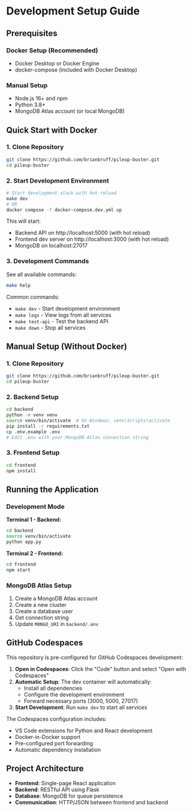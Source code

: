 # Development Setup Guide

## Prerequisites

### Docker Setup (Recommended)
- Docker Desktop or Docker Engine
- docker-compose (included with Docker Desktop)

### Manual Setup
- Node.js 16+ and npm
- Python 3.8+
- MongoDB Atlas account (or local MongoDB)

## Quick Start with Docker

### 1. Clone Repository
```bash
git clone https://github.com/brianbruff/pileup-buster.git
cd pileup-buster
```

### 2. Start Development Environment
```bash
# Start development stack with hot reload
make dev
# OR
docker compose -f docker-compose.dev.yml up
```

This will start:
- Backend API on http://localhost:5000 (with hot reload)
- Frontend dev server on http://localhost:3000 (with hot reload)
- MongoDB on localhost:27017

### 3. Development Commands

See all available commands:
```bash
make help
```

Common commands:
- `make dev` - Start development environment
- `make logs` - View logs from all services  
- `make test-api` - Test the backend API
- `make down` - Stop all services

## Manual Setup (Without Docker)

### 1. Clone Repository
```bash
git clone https://github.com/brianbruff/pileup-buster.git
cd pileup-buster
```

### 2. Backend Setup
```bash
cd backend
python -m venv venv
source venv/bin/activate  # On Windows: venv\Scripts\activate
pip install -r requirements.txt
cp .env.example .env
# Edit .env with your MongoDB Atlas connection string
```

### 3. Frontend Setup
```bash
cd frontend
npm install
```

## Running the Application

### Development Mode

**Terminal 1 - Backend:**
```bash
cd backend
source venv/bin/activate
python app.py
```

**Terminal 2 - Frontend:**
```bash
cd frontend
npm start
```

### MongoDB Atlas Setup

1. Create a MongoDB Atlas account
2. Create a new cluster
3. Create a database user
4. Get connection string
5. Update `MONGO_URI` in `backend/.env`

## GitHub Codespaces

This repository is pre-configured for GitHub Codespaces development:

1. **Open in Codespaces**: Click the "Code" button and select "Open with Codespaces"
2. **Automatic Setup**: The dev container will automatically:
   - Install all dependencies
   - Configure the development environment
   - Forward necessary ports (3000, 5000, 27017)
3. **Start Development**: Run `make dev` to start all services

The Codespaces configuration includes:
- VS Code extensions for Python and React development
- Docker-in-Docker support
- Pre-configured port forwarding
- Automatic dependency installation

## Project Architecture

- **Frontend**: Single-page React application
- **Backend**: RESTful API using Flask
- **Database**: MongoDB for queue persistence
- **Communication**: HTTP/JSON between frontend and backend